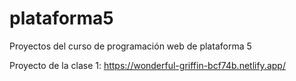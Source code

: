 # plataforma5
Proyectos del curso de programación web de plataforma 5

Proyecto de la clase 1: https://wonderful-griffin-bcf74b.netlify.app/

